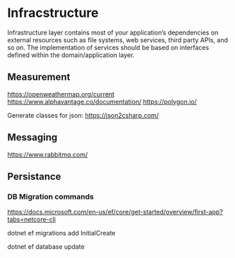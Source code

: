 ﻿# Infracstructure

Infrastructure layer contains most of your application’s dependencies on external resources such as file systems, web services, third party APIs, and so on. The implementation of services should be based on interfaces defined within the domain/application layer.

## Measurement

https://openweathermap.org/current
https://www.alphavantage.co/documentation/
https://polygon.io/

Generate classes for json: https://json2csharp.com/

## Messaging

https://www.rabbitmq.com/

## Persistance

### DB Migration commands

https://docs.microsoft.com/en-us/ef/core/get-started/overview/first-app?tabs=netcore-cli

dotnet ef migrations add InitialCreate

dotnet ef database update
